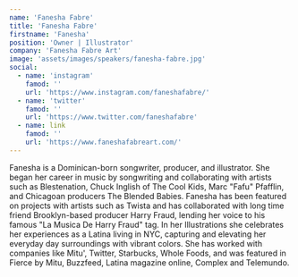 ```yaml
---
name: 'Fanesha Fabre'
title: 'Fanesha Fabre'
firstname: 'Fanesha'
position: 'Owner | Illustrator'
company: 'Fanesha Fabre Art'
image: 'assets/images/speakers/fanesha-fabre.jpg'
social:
  - name: 'instagram'
    famod: ''
    url: 'https://www.instagram.com/faneshafabre/'
  - name: 'twitter'
    famod: ''
    url: 'https://www.twitter.com/faneshafabre'
  - name: link
    famod: ''
    url: 'https://www.faneshafabreart.com/'
---
```


Fanesha is a Dominican-born songwriter, producer, and illustrator. She began her career in music by songwriting and collaborating with artists such as Blestenation, Chuck Inglish of The Cool Kids, Marc "Fafu" Pfafflin, and Chicagoan producers The Blended Babies. Fanesha has been featured on projects with artists such as Twista and has collaborated with long time friend Brooklyn-based producer Harry Fraud, lending her voice to his famous "La Musica De Harry Fraud" tag. In her Illustrations she celebrates her experiences as a Latina living in NYC, capturing and elevating her everyday day surroundings with vibrant colors. She has worked with companies like Mitu', Twitter, Starbucks, Whole Foods, and was featured in Fierce by Mitu, Buzzfeed, Latina magazine online, Complex and Telemundo.

